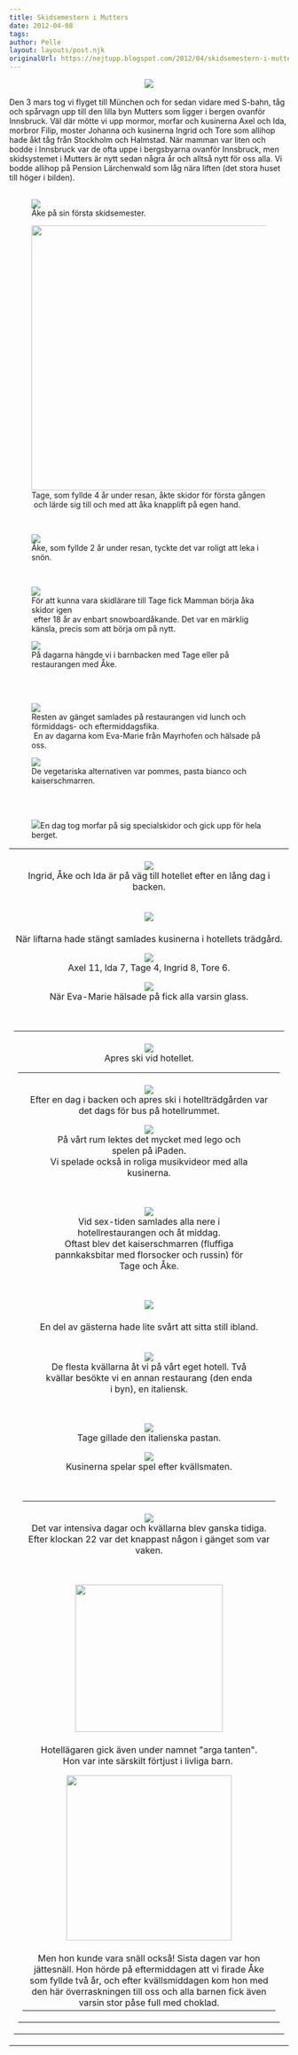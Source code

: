 ```yaml
---
title: Skidsemestern i Mutters
date: 2012-04-08
tags: 	
author: Pelle
layout: layouts/post.njk
originalUrl: https://nejtupp.blogspot.com/2012/04/skidsemestern-i-mutters.html
---
```


<div class="separator" style="clear: both; text-align: center;"><img src="../../../../img/IMG_0593.JPG"></div><br>Den 3 mars tog vi flyget till München och for sedan vidare med S-bahn, tåg och spårvagn upp till den lilla byn Mutters som ligger i bergen ovanför Innsbruck. Väl där mötte vi upp mormor, morfar och kusinerna Axel och Ida, morbror Filip, moster Johanna och kusinerna Ingrid och Tore som allihop hade åkt tåg från Stockholm och Halmstad. När mamman var liten och bodde i Innsbruck var de ofta uppe i bergsbyarna ovanför Innsbruck, men skidsystemet i Mutters är nytt sedan några år och alltså nytt för oss alla. Vi bodde allihop på Pension Lärchenwald som låg nära liften (det stora huset till höger i bilden).<br><br>

<figure>
	<img src="../../../../img/Mer+skidresa+till+Mutters-IMG_1699.jpg">
	<figcaption>Åke på sin första skidsemester.</figcaption>
</figure>



<figure>
	<img src="../../../../img/IMG_0561.JPG" width="478"></td></tr><tr><td class="tr-caption" style="text-align: center;">Tage, som fyllde 4 år under resan, åkte skidor för första gången<br> och lärde sig till och med att åka knapplift på egen hand.</figcaption>
</figure>

<br>

<figure>
	<img src="../../../../img/IMG_0570.JPG">
	<figcaption>Åke, som fyllde 2 år under resan, tyckte det var roligt att leka i snön.</figcaption>
</figure>

<br>

<figure>
	<img src="../../../../img/Mer+skidresa+till+Mutters-IMG_1641.jpg">
	<figcaption>För att kunna vara skidlärare till Tage fick Mamman börja åka skidor igen<br> efter 18 år av enbart snowboardåkande. Det var en märklig känsla, precis som att börja om på nytt.</figcaption>
</figure>



<figure>
	<img src="../../../../img/IMG_0579.JPG">
	<figcaption>På dagarna hängde vi i barnbacken med Tage eller på restaurangen med Åke.<br><br></figcaption>
</figure>

<br>

<figure>
	<img src="../../../../img/Skidresa+till+Mutters-_MG_1733.jpg">
	<figcaption>Resten av gänget samlades på restaurangen vid lunch och förmiddags- och eftermiddagsfika.<br> En av dagarna kom Eva-Marie från Mayrhofen och hälsade på oss.</figcaption>
</figure>



<figure>
	<img src="../../../../img/Mer+skidresa+till+Mutters-IMG_1704.jpg">
	<figcaption>De vegetariska alternativen var pommes, pasta bianco och kaiserschmarren.
<br><br>

</figcaption>
</figure>

<br>

<figure>
	<img src="../../../../img/Skidresa+till+Mutters-_MG_1750.jpg"></td></tr><tr><td class="tr-caption" style="text-align: center;">En dag tog morfar på sig specialskidor och gick upp för hela berget.</figcaption>
</figure>

<table align="center" cellpadding="0" cellspacing="0" class="tr-caption-container" style="margin-left: auto; margin-right: auto; text-align: center;"><tbody><tr><td style="text-align: center;"><br><img src="../../../../img/IMG_0525.JPG">
	<figcaption>Ingrid, Åke och Ida är på väg till hotellet efter en lång dag i backen.</figcaption>
</figure>

<br>

<figure>
	<img src="../../../../img/Skidresa+till+Mutters-_MG_1801.jpg"></td></tr><tr><td class="tr-caption" style="text-align: center;">När liftarna hade stängt samlades kusinerna i hotellets trädgård.</figcaption>
</figure>

<br>

<figure>
	<img src="../../../../img/Skidresa+till+Mutters-_MG_1798.jpg">
	<figcaption>Axel 11, Ida 7, Tage 4, Ingrid 8, Tore 6.</figcaption>
</figure>



<figure>
	<img src="../../../../img/Skidresa+till+Mutters-_MG_1836.jpg">
	<figcaption>När Eva-Marie hälsade på fick alla varsin glass.</figcaption>
</figure>

<br><table align="center" cellpadding="0" cellspacing="0" class="tr-caption-container" style="margin-left: auto; margin-right: auto; text-align: center;"><tbody><tr><td style="text-align: center;"><br><img src="../../../../img/IMG_0528.JPG">
	<figcaption>Apres ski vid hotellet.<br></figcaption>
</figure>

<table align="center" cellpadding="0" cellspacing="0" class="tr-caption-container" style="margin-left: auto; margin-right: auto; text-align: center;"><tbody><tr><td style="text-align: center;"><br><img src="../../../../img/Skidresa+till+Mutters-_MG_1726.jpg">
	<figcaption>Efter en dag i backen och apres ski i hotellträdgården var det dags för bus på hotellrummet.</figcaption>
</figure>



<figure>
	<img src="../../../../img/IMG_0538.JPG">
	<figcaption>På vårt rum lektes det mycket med lego och spelen på iPaden.<br>Vi spelade också in roliga musikvideor med alla kusinerna.<br></figcaption>
</figure>

<br>

<figure>
	<img src="../../../../img/Skidresa+till+Mutters-_MG_1865.jpg">
	<figcaption>Vid sex-tiden samlades alla nere i hotellrestaurangen och åt middag.<br>Oftast blev det kaiserschmarren (fluffiga pannkaksbitar med florsocker och russin) för Tage och Åke.</figcaption>
</figure>

<br>

<figure>
	<img src="../../../../img/Skidresa+till+Mutters-_MG_1859.jpg"></td></tr><tr><td class="tr-caption" style="text-align: center;">En del av gästerna hade lite svårt att sitta still ibland.<br></figcaption>
</figure>

<br>

<figure>
	<img src="../../../../img/Skidresa+till+Mutters-_MG_1678.jpg">
	<figcaption>De flesta kvällarna åt vi på vårt eget hotell. Två kvällar besökte vi en annan restaurang (den enda i byn), en italiensk.</figcaption>
</figure>

<br>

<figure>
	<img src="../../../../img/Skidresa+till+Mutters-_MG_1684.jpg">
	<figcaption>Tage gillade den italienska pastan.</figcaption>
</figure>



<figure>
	<img src="../../../../img/Skidresa+till+Mutters-_MG_1891.jpg">
	<figcaption>Kusinerna spelar spel efter kvällsmaten.</figcaption>
</figure>

<br><table align="center" cellpadding="0" cellspacing="0" class="tr-caption-container" style="margin-left: auto; margin-right: auto; text-align: center;"><tbody><tr><td style="text-align: center;"><br><img src="../../../../img/Skidresa+till+Mutters-_MG_1907.jpg">
	<figcaption>Det var intensiva dagar och kvällarna blev ganska tidiga.<br>Efter klockan 22 var det knappast någon i gänget som var vaken.</figcaption>
</figure>

<br>

<figure>
	<img src="../../../../img/Skidresa+till+Mutters-_MG_1853.jpg" width="266"></td></tr><tr><td class="tr-caption" style="text-align: center;">Hotellägaren gick även under namnet "arga tanten". <br>Hon var inte särskilt förtjust i livliga barn. </figcaption>
</figure>

<br>

<figure>
	<img src="../../../../img/IMG_0604.JPG" width="298"></td></tr><tr><td class="tr-caption" style="text-align: center;">Men hon kunde vara snäll också! Sista dagen var hon jättesnäll. Hon hörde på eftermiddagen att vi firade Åke som fyllde två år, och efter kvällsmiddagen kom hon med den här överraskningen till oss och alla barnen fick även varsin stor påse full med choklad.</figcaption>
</figure>


